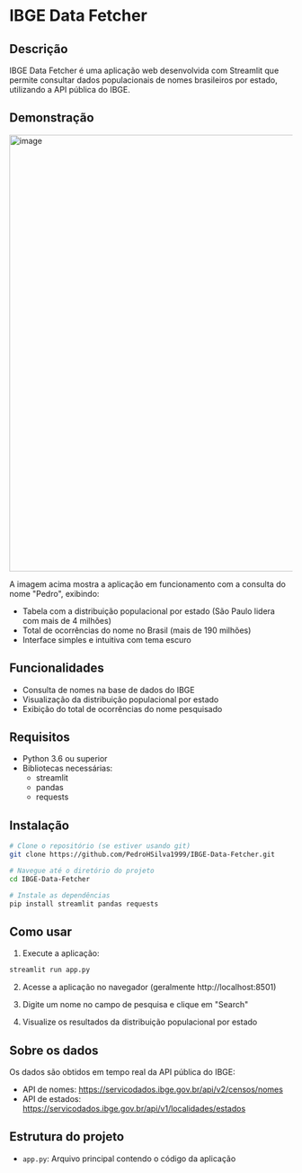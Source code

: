 # IBGE Data Fetcher

## Descrição
IBGE Data Fetcher é uma aplicação web desenvolvida com Streamlit que permite consultar dados populacionais de nomes brasileiros por estado, utilizando a API pública do IBGE.

## Demonstração
<img width="814" height="776" alt="image" src="https://github.com/user-attachments/assets/65a30991-245d-4ff4-bd60-ac532e76d912" />


A imagem acima mostra a aplicação em funcionamento com a consulta do nome "Pedro", exibindo:
- Tabela com a distribuição populacional por estado (São Paulo lidera com mais de 4 milhões)
- Total de ocorrências do nome no Brasil (mais de 190 milhões)
- Interface simples e intuitiva com tema escuro

## Funcionalidades
- Consulta de nomes na base de dados do IBGE
- Visualização da distribuição populacional por estado
- Exibição do total de ocorrências do nome pesquisado

## Requisitos
- Python 3.6 ou superior
- Bibliotecas necessárias:
  - streamlit
  - pandas
  - requests

## Instalação

```bash
# Clone o repositório (se estiver usando git)
git clone https://github.com/PedroHSilva1999/IBGE-Data-Fetcher.git

# Navegue até o diretório do projeto
cd IBGE-Data-Fetcher

# Instale as dependências
pip install streamlit pandas requests
```

## Como usar

1. Execute a aplicação:
```bash
streamlit run app.py
```

2. Acesse a aplicação no navegador (geralmente http://localhost:8501)

3. Digite um nome no campo de pesquisa e clique em "Search"

4. Visualize os resultados da distribuição populacional por estado

## Sobre os dados
Os dados são obtidos em tempo real da API pública do IBGE:
- API de nomes: https://servicodados.ibge.gov.br/api/v2/censos/nomes
- API de estados: https://servicodados.ibge.gov.br/api/v1/localidades/estados

## Estrutura do projeto
- `app.py`: Arquivo principal contendo o código da aplicação
